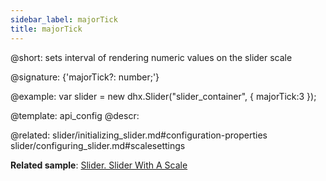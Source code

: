 ```yaml
---
sidebar_label: majorTick
title: majorTick
---          
```


@short: sets interval of rendering numeric values on the slider scale

@signature: {'majorTick?: number;'}

@example: 
var slider = new dhx.Slider("slider_container", { 
    majorTick:3
});


@template:	api_config
@descr: 


@related: slider/initializing_slider.md#configuration-properties
slider/configuring_slider.md#scalesettings

**Related sample**: [Slider. Slider With A Scale](https://snippet.dhtmlx.com/4a6l7cyy)
